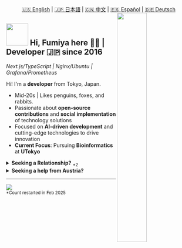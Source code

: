 <div align="center">
  <a href="README.md">🇺🇸 English</a> | 
  <a href="README.ja.md">🇯🇵 日本語</a> | 
  <a href="README.zh.md">🇨🇳 中文</a> | 
  <a href="README.es.md">🇪🇸 Español</a> | 
  <a href="README.de.md">🇩🇪 Deutsch</a>
</div>

<div>
  <img align="right" width="40%" src="https://yuis.xsrv.jp/images/ss/_58997ddc-4520-4a83-b01f-ac4f6d92be98-removebg-preview%20-%20Copy.png">
</div>

## <img src="https://yuis.xsrv.jp/images/ss/d1ccb027cb74358f8c5b5eff0d9c087d.gif" width="60"/> Hi, Fumiya here 🐱‍💻 | **Developer** 🇯🇵 since 2016
*Next.js/TypeScript | Nginx/Ubuntu | Grafana/Prometheus* 
<br />

<p align="left">Hi! I'm a <strong>developer</strong> from Tokyo, Japan.</p>

- Mid-20s | Likes penguins, foxes, and rabbits.  
- Passionate about **open-source contributions** and **social implementation** of technology solutions  
- Focused on **AI-driven development** and cutting-edge technologies to drive innovation  
- **Current Focus**: Pursuing **Bioinformatics** at **UTokyo**  


<details>
<summary><strong>Seeking a Relationship?</strong> <sub>*2</sub></summary>

- He/Him, Not a minority | **Single as of Feb 2025**  
- Looking for an <strong>Asian <sub>*1</sub> partner</strong>
- Someone who **likes/respects** our culture and language (as I do)  
- Preferably in the **web or online marketing field**  

<sub>*1: Limited to individuals from Indonesia, India, Japan, Malaysia, Thailand, or Vietnam, as I appreciate these countries and am open to learning more about their cultures and people.</sub>  
<sub>*2: Availability may vary over time; please verify availability accordingly.</sub>
</details>  

<details>
<summary><strong>Seeking a help from Austria?</strong></summary>

- Currently exploring opportunities to relocate to **Austria (Österreich)**
- Interested in remote work or on-site positions in **tech/development field**
- Learning German to better integrate into Austrian culture and workplace
- Open to collaborating with Austrian companies or startups
- Fascinated by Austria's innovation ecosystem and quality of life

</details>

---

<!--Profile Count Badge-->
<p align="left">
  <img src="https://komarev.com/ghpvc/?username=yuis-ice&label=Profile%20views&color=770677&style=for-the-badge&logo=star" style="padding-right:20px;" />
  <br />
  <sub>*Count restarted in Feb 2025</sub>
</p>
